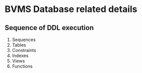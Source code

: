 # BVMS Database related details

## Sequence of DDL execution

1. Sequences
2. Tables
3. Constraints
4. Indexes
5. Views
6. Functions
